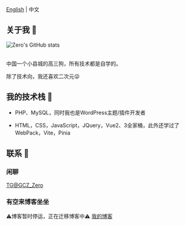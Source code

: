 <!--切换语言-->

[English](https://github.com/Groupguanfang/groupguanfang/blob/main/EN_US.md)
|
中文

## 关于我 🌈
![Zero's GitHub stats](https://github-readme-stats.vercel.app/api?username=Groupguanfang&show_icons=true&theme=radical)  
<br>

中国一个小县城的高三狗，所有技术都是自学的。

除了技术向，我还喜欢二次元😜

## 我的技术栈 📲

* PHP、MySQL，同时我也是WordPress主题/插件开发者

* HTML，CSS，JavaScript，JQuery，Vue2、3全家桶，此外还学过了WebPack，Vite，Pinia

## 联系 💬

### 闲聊

[TG@GCZ_Zero](http://t.me/GCZ_Zero)

### 有空来博客坐坐

⚠️博客暂时停运，正在迁移博客中⚠️
[我的博客](https://blog.xhhzs.cn)
